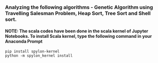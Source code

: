 ### Analyzing the following algorithms - Genetic Algorithm using Travelling Salesman Problem, Heap Sort, Tree Sort and Shell sort. 

#### NOTE: The scala codes have been done in the scala kernel of Jupyter Notebooks. To install Scala kernel, type the following command in your Anaconda Prompt

```
pip install spylon-kernel
python -m spylon_kernel install
```
